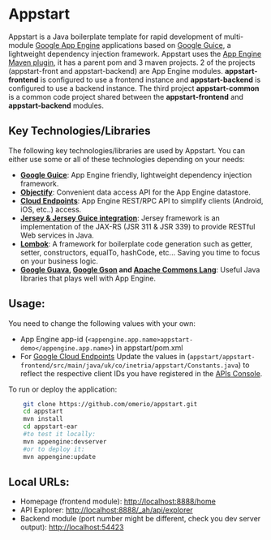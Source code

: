 Appstart
========

Appstart is a Java boilerplate template for rapid development of multi-module [Google App Engine][1] applications based on [Google Guice][2], a lightweight dependency injection framework. 
Appstart uses the [App Engine Maven plugin][4], it has a parent pom and 3 maven projects. 2 of the projects (appstart-front and appstart-backend) are App Engine modules. <b>appstart-frontend</b> is configured to use a frontend instance and <b>appstart-backend</b> is configured to use a backend instance. The third project <b>appstart-common</b> is a common code project shared between the <b>appstart-frontend</b> and <b>appstart-backend</b> modules.

## Key Technologies/Libraries

The following key technologies/libraries are used by Appstart. You can either use some or all of these technologies depending on your needs:

- <b>[Google Guice][2]</b>: App Engine friendly, lightweight dependency injection framework. 
- <b>[Objectify][6]</b>: Convenient data access API for the App Engine datastore.
- <b>[Cloud Endpoints][3]</b>: App Engine REST/RPC API to simplify clients (Android, iOS, etc..) access.
- <b>[Jersey & Jersey Guice integration][7]</b>: Jersey framework is an implementation of the JAX-RS (JSR 311 & JSR 339) to provide RESTful Web services in Java. 
- <b>[Lombok][8]</b>: A framework for boilerplate code generation such as getter, setter, constructors, equalTo, hashCode, etc... Saving you time to focus on your business logic.
- <b>[Google Guava][9], [Google Gson][11] and [Apache Commons Lang][10]</b>: Useful Java libraries that plays well with App Engine.

## Usage:
You need to change the following values with your own:

- App Engine app-id (`<appengine.app.name>appstart-demo</appengine.app.name>`) in appstart/pom.xml 
- For [Google Cloud Endpoints][3] Update the values in (`appstart/appstart-frontend/src/main/java/uk/co/inetria/appstart/Constants.java`) to reflect the respective client IDs you have registered in the [APIs Console][5].

To run or deploy the application:
```bash
    git clone https://github.com/omerio/appstart.git
    cd appstart
    mvn install
    cd appstart-ear
    #to test it locally:
    mvn appengine:devserver
    #or to deploy it:
    mvn appengine:update
```    

## Local URLs:
- Homepage (frontend module): [http://localhost:8888/home](http://localhost:8888/home)
- API Explorer: [http://localhost:8888/_ah/api/explorer](http://localhost:8888/_ah/api/explorer)
- Backend module (port number might be different, check you dev server output): [http://localhost:54423](http://localhost:54423)


[1]: https://developers.google.com/appengine
[2]: https://github.com/google/guice/wiki/GoogleAppEngine
[3]: https://developers.google.com/appengine/docs/java/endpoints/
[4]: https://developers.google.com/appengine/docs/java/tools/maven
[5]: https://console.developers.google.com/
[6]: https://code.google.com/p/objectify-appengine/
[7]: https://jersey.java.net/
[8]: http://projectlombok.org/
[9]: https://code.google.com/p/guava-libraries/
[10]: http://commons.apache.org/proper/commons-lang/
[11]:https://code.google.com/p/google-gson/
